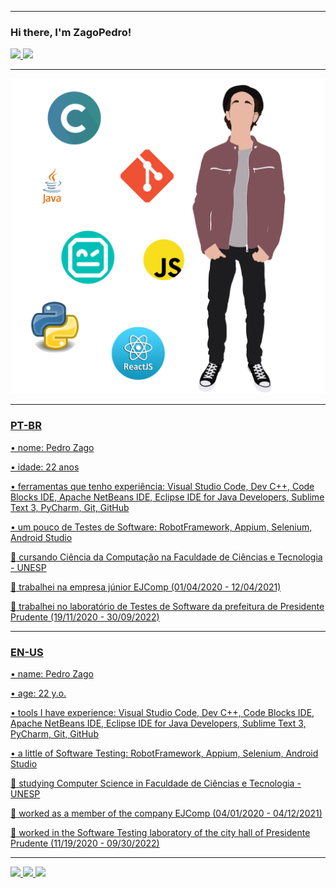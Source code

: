 ------------------------------------------------------------------------------------------

### Hi there, I'm ZagoPedro!

<div>
  <a href="https://github.com/ZagoPedro">
  <img height="180em" src="https://github-readme-stats.vercel.app/api?username=ZagoPedro&show_icons=true&theme=tokyonight&include_all_commits=true&count_private=true"/>
  <img height="180em" src="https://github-readme-stats.vercel.app/api/top-langs/?username=ZagoPedro&layout=compact&langs_count=7&theme=tokyonight"/>
</div>

------------------------------------------------------------------------------------------
  
<img src="image/Me.png" width="750">
  
------------------------------------------------------------------------------------------

### PT-BR
  
• nome: Pedro Zago

• idade: 22 anos

• ferramentas que tenho experiência: Visual Studio Code, Dev C++, Code Blocks IDE, Apache NetBeans IDE, Eclipse IDE for Java Developers, Sublime Text 3, PyCharm, Git, GitHub

• um pouco de Testes de Software: RobotFramework, Appium, Selenium, Android Studio

:small_blue_diamond: cursando Ciência da Computação na Faculdade de Ciências e Tecnologia - UNESP

:small_orange_diamond: trabalhei na empresa júnior EJComp (01/04/2020 - 12/04/2021)

:small_orange_diamond: trabalhei no laboratório de Testes de Software da prefeitura de Presidente Prudente (19/11/2020 - 30/09/2022)

------------------------------------------------------------------------------------------

### EN-US

• name: Pedro Zago

• age: 22 y.o.

• tools I have experience: Visual Studio Code, Dev C++, Code Blocks IDE, Apache NetBeans IDE, Eclipse IDE for Java Developers, Sublime Text 3, PyCharm, Git, GitHub

• a little of Software Testing: RobotFramework, Appium, Selenium, Android Studio

:small_blue_diamond: studying Computer Science in Faculdade de Ciências e Tecnologia - UNESP

:small_orange_diamond: worked as a member of the company EJComp (04/01/2020 - 04/12/2021)

:small_orange_diamond: worked in the Software Testing laboratory of the city hall of Presidente Prudente (11/19/2020 - 09/30/2022)

------------------------------------------------------------------------------------------
  
<div>
  <a href = "mailto:pedro_zago.costa@terra.com.br"> <img src = "https://img.shields.io/badge/-Gmail-%23333?style=for-the-badge&logo=gmail&logoColor=white" target = "_blank"> </a>
  <a href = "https://www.linkedin.com/in/pedro-henrique-zago-costa-7166711a7" target = "_blank"> <img src = "https://img.shields.io/badge/-LinkedIn-%230077B5?style=for-the-badge&logo=linkedin&logoColor=white" target = "_blank"> </a>
  <a href = "https://zagopedro.github.io/react-site" target = "_blank"> <img src = "https://img.shields.io/website-up-down-green-red/http/monip.org.svg" target = "_blank"> </a>
 </div>
